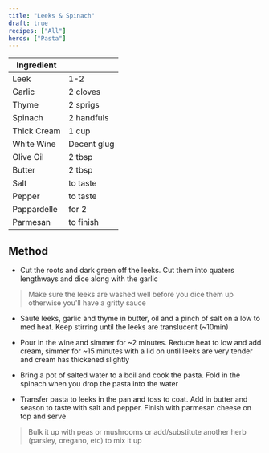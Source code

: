 ```yaml
---
title: "Leeks & Spinach"
draft: true
recipes: ["All"]
heros: ["Pasta"]
---
```


| Ingredient |  |
| ----- | ----- |
| Leek | 1-2 |
| Garlic | 2 cloves |
| Thyme | 2 sprigs |
| Spinach | 2 handfuls |
| Thick Cream | 1 cup |
| White Wine | Decent glug |
| Olive Oil | 2 tbsp |
| Butter | 2 tbsp |
| Salt | to taste |
| Pepper | to taste |
| Pappardelle | for 2 |
| Parmesan | to finish |

## Method

- Cut the roots and dark green off the leeks. Cut them into quaters lengthways and dice along with the garlic

> Make sure the leeks are washed well before you dice them up otherwise you'll have a gritty sauce

- Saute leeks, garlic and thyme in butter, oil and a pinch of salt on a low to med heat. Keep stirring until the leeks are translucent (~10min)

- Pour in the wine and simmer for ~2 minutes. Reduce heat to low and add cream, simmer for ~15 minutes with a lid on until leeks are very tender and cream has thickened slightly

- Bring a pot of salted water to a boil and cook the pasta. Fold in the spinach when you drop the pasta into the water

- Transfer pasta to leeks in the pan and toss to coat. Add in butter and season to taste with salt and pepper. Finish with parmesan cheese on top and serve

> Bulk it up with peas or mushrooms or add/substitute another herb (parsley, oregano, etc) to mix it up
